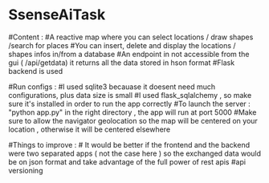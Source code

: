 # SsenseAiTask
  #Content :
    #A reactive map where you can select locations / draw shapes /search for places 
    #You can insert, delete and display the locations / shapes infos in/from a database
    #An endpoint in not accessible from the gui ( /api/getdata) it returns all the data stored in hson format
    #Flask backend is used
    

   #Run configs :
      #I used sqlite3 becauase it doesent need much configurations, plus data size is small
      #I used flask_sqlalchemy , so make sure it's installed in order to run the app correctly 
      #To launch the server : "python app.py" in the right directory , the app will run at port 5000
      #Make sure to allow the navigator geolocation so the map will be centered on your location , otherwise it will be centered elsewhere
      
   #Things to improve :
     # It would be better if the frontend and the backend were two separated apps ( not the case here ) so the exchanged data would be on 
        json format and take advantage of the full power of rest apis
     #api versioning
 
  
